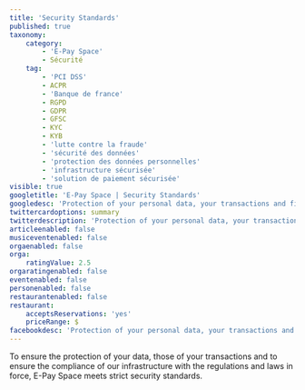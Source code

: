 ```yaml
---
title: 'Security Standards'
published: true
taxonomy:
    category:
        - 'E-Pay Space'
        - Sécurité
    tag:
        - 'PCI DSS'
        - ACPR
        - 'Banque de france'
        - RGPD
        - GDPR
        - GFSC
        - KYC
        - KYB
        - 'lutte contre la fraude'
        - 'sécurité des données'
        - 'protection des données personnelles'
        - 'infrastructure sécurisée'
        - 'solution de paiement sécurisée'
visible: true
googletitle: 'E-Pay Space | Security Standards'
googledesc: 'Protection of your personal data, your transactions and financial services through approved payment programs.'
twittercardoptions: summary
twitterdescription: 'Protection of your personal data, your transactions and financial services through approved payment programs.'
articleenabled: false
musiceventenabled: false
orgaenabled: false
orga:
    ratingValue: 2.5
orgaratingenabled: false
eventenabled: false
personenabled: false
restaurantenabled: false
restaurant:
    acceptsReservations: 'yes'
    priceRange: $
facebookdesc: 'Protection of your personal data, your transactions and financial services through approved payment programs.'
---
```


To ensure the protection of your data, those of your transactions and to ensure the compliance of our infrastructure with the regulations and laws in force, E-Pay Space meets strict security standards.